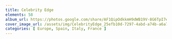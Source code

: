 ```yaml
---
title: Celebrity Edge
elements: 58
album_url: https://photos.google.com/share/AF1QipOdkkmH9dWB19V-8G6TpI7e8ieJizZ59lb9gol5Q_mra1O__uAzJfvkz5_2bL2lSg?key=WENhbExmdF8tS1pVcmZKbzEzZVJYcTF5NC1NRW5B
cover_image_url: /assets/img/CelebrityEdge_25efb10d-7297-4abd-a74b-a6a75a7cebb8.jpg
categories: [ Europe, Spain, Italy, France ]
---
```

